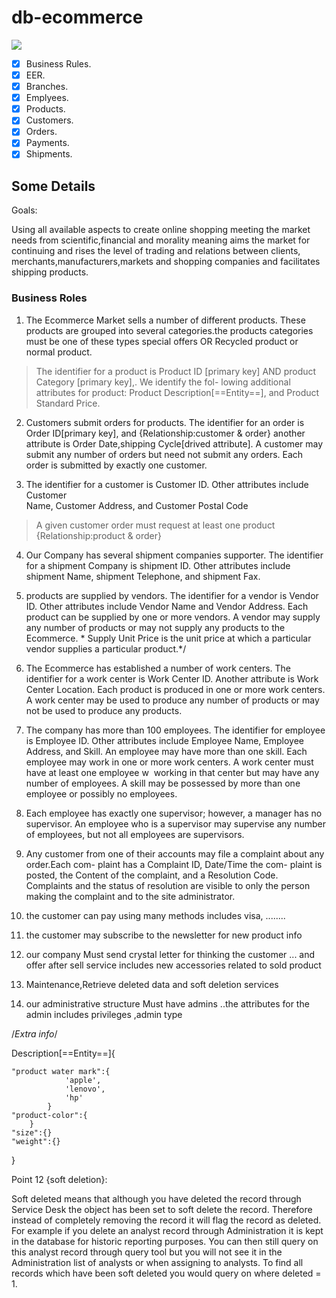 # db-ecommerce
![](https://i.imgur.com/RCvlfbV.png)
- [X]  Business Rules.
- [X]  EER.
- [X]  Branches.
- [X]  Emplyees.
- [X]  Products.
- [X]  Customers.
- [X]  Orders.
- [X]  Payments.
- [X]  Shipments.

## Some Details


Goals:

Using all available aspects to create online shopping meeting the market needs from scientific,financial and morality meaning aims the market for continuing and rises the level of trading and relations between clients, merchants,manufacturers,markets and shopping companies and facilitates shipping products.

### Business Roles

1. The Ecommerce Market sells a number of different products. These products are
grouped into several categories.the products categories must be one of these types special offers OR Recycled product or normal product.

> The identifier for a product is Product ID [primary key] AND product Category [primary key],. We identify the fol-
lowing additional attributes for product: Product Description[==Entity==], and
Product Standard Price.


2. Customers submit orders for products. The identifier for an order is Order ID[primary key], and		{Relationship:customer & order}
another attribute is Order Date,shipping Cycle[drived attribute]. A customer may submit any number of orders
but need not submit any orders. Each order is submitted by exactly one customer.

3. The identifier for a customer is Customer ID. Other attributes include Customer			
Name, Customer Address, and Customer Postal Code

> A given customer order must request at least one product                             {Relationship:product & order}


4. Our Company has several shipment companies supporter. The identifier for a shipment Company is shipment ID. Other attributes include shipment Name, shipment
Telephone, and shipment Fax.


5. products are supplied by vendors. The identifier for a vendor is Vendor ID.
Other attributes include Vendor Name and Vendor Address. Each product
can be supplied by one or more vendors. A vendor may supply any number of
products or may not supply any products to the Ecommerce.
\*
Supply Unit Price is the unit price at which a particular vendor supplies a
particular product.*/

6. The Ecommerce has established a number of work centers. The identifier for
a work center is Work Center ID. Another attribute is Work Center Location. Each
product is produced in one or more work centers. A work center may be used to
produce any number of products or may not be used to produce any products.



6. The company has more than 100 employees. The identifier for employee is
Employee ID. Other attributes include Employee Name, Employee Address, and
Skill. An employee may have more than one skill. Each employee may work in one
or more work centers. A work center must have at least one employee w
­ working in
that center but may have any number of employees. A skill may be possessed by
more than one employee or possibly no employees.

7. Each employee has exactly one supervisor; however, a manager has no supervisor.
An employee who is a supervisor may supervise any number of employees, but
not all employees are supervisors.



8. Any customer from one of their accounts may file a
complaint about any order.Each com-
plaint has a Complaint ID, Date/Time the com-
plaint is posted, the Content of the complaint, and
a Resolution Code. Complaints and the status of
resolution are visible to only the person making the
complaint and to the site administrator.

9. the customer can pay using many methods includes visa, ........ 

10. the customer may subscribe to the newsletter for new product info
11. our company Must send crystal letter for thinking the customer ... and offer after sell service includes new accessories related to sold product 

12. Maintenance,Retrieve deleted data and soft deletion services 




13. our administrative structure Must have admins ..the attributes for the admin includes privileges ,admin type





/*Extra info*/



Description[==Entity==]{

	"product water mark":{
				'apple',
				'lenovo',
				'hp'
			}
	"product-color":{
		}
	"size":{}
	"weight":{}


}



Point 12    {soft deletion}:

Soft deleted means that although you have deleted the record through Service Desk the object has been set to soft delete the record.  Therefore instead of completely removing the record it will flag the record as deleted.  For example if you delete an analyst record through Administration it is kept in the database for historic reporting purposes.  You can then still query on this analyst record through query tool  but you will not see it in the Administration list of analysts or when assigning to analysts.  To find all records which have been soft deleted you would query on where deleted = 1.






